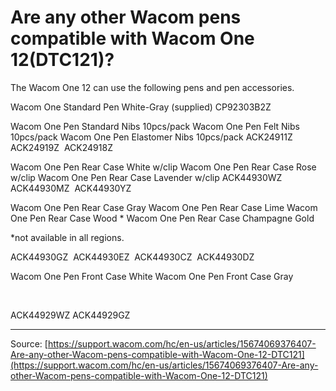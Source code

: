 # Are any other Wacom pens compatible with Wacom One 12(DTC121)?

The Wacom One 12 can use the following pens and pen accessories.




Wacom One Standard Pen White-Gray
(supplied)
CP92303B2Z









Wacom One Pen Standard Nibs 10pcs/pack
Wacom One Pen Felt Nibs 10pcs/pack
Wacom One Pen Elastomer Nibs 10pcs/pack
ACK24911Z 
ACK24919Z 
ACK24918Z 









Wacom One Pen Rear Case White w/clip
Wacom One Pen Rear Case Rose w/clip
Wacom One Pen Rear Case Lavender w/clip
ACK44930WZ 
ACK44930MZ 
ACK44930YZ 












Wacom One Pen Rear Case Gray
Wacom One Pen Rear Case Lime
Wacom One Pen Rear Case Wood *
Wacom One Pen Rear Case Champagne Gold


*not available in all regions. 




ACK44930GZ 
ACK44930EZ 
ACK44930CZ 
ACK44930DZ 













Wacom One Pen Front Case White
Wacom One Pen Front Case Gray


 

ACK44929WZ
ACK44929GZ

---
Source: [https://support.wacom.com/hc/en-us/articles/15674069376407-Are-any-other-Wacom-pens-compatible-with-Wacom-One-12-DTC121](https://support.wacom.com/hc/en-us/articles/15674069376407-Are-any-other-Wacom-pens-compatible-with-Wacom-One-12-DTC121)
